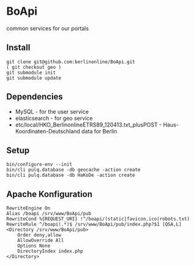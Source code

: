 BoApi 
===== 

common services for our portals 

Install 
------- 

	git clone git@github.com:berlinonline/BoApi.git 
	( git checkout geo ) 
	git submodule init 
	git submodule update 

Dependencies 
------------ 

* MySQL - for the user service 
* elasticsearch - for geo service 
* etc/local/HKO_BerlinonlineETRS89_120413.txt_plusPOST - Haus-Koordinaten-Deutschland data for Berlin

Setup 
----- 

	bin/configure-env --init 
	bin/cli pulq.database -db geocache -action create 
	bin/cli pulq.database -db HaKoDe -action create

Apache Konfiguration 
-------------------- 

	RewriteEngine On 
	Alias /boapi /srv/www/BoApi/pub 
	RewriteCond %{REQUEST_URI} !^/boapi/(static|favicon.ico|robots.txt) 
	RewriteRule ^/boapi(.*)$ /srv/www/BoApi/pub/index.php?$1 [QSA,L] 
	<Directory /srv/www/BoApi/pub> 
		Order deny,allow 
		AllowOverride All 
		Options None 
		DirectoryIndex index.php 
	</Directory>
